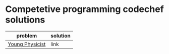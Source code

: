 # Competetive programming codechef solutions

**problem** | **solution** 
------------|----------
[Young Physicist](http://codeforces.com/problemset/problem/69/A)|link|
